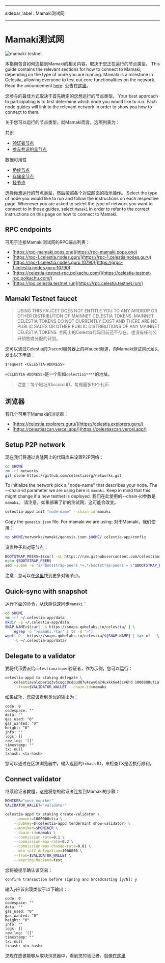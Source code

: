 - - -
sidebar_label : Mamaki测试网
- - -

# Mamaki测试网
<!-- markdownlint-disable MD013 -->

![mamaki-testnet](/img/mamaki.png)

本指南包含如何连接到Mamaki的相关内容，取决于您正在运行的节点类型。 This guide contains the relevant sections for how to connect to Mamaki, depending on the type of node you are running. Mamaki is a milestone in Celestia, allowing everyone to test out core functionalities on the network. Read the anouncement [here](https://blog.celestia.org/celestia-testnet-introduces-alpha-data-availability-api/). 公告在[这里](https://blog.celestia.org/celestia-testnet-introduces-alpha-data-availability-api/)。

您参与的最佳方式取决于首先确定的您想运行的节点类型。 Your best approach to participating is to first determine which node you would like to run. Each node guides will link to the relevant network in order to show you how to connect to them.

关于您可以运行的节点类型，就Mamaki而言，选项列表为：

共识

* [验证者节点](./validator-node.md)
* [参与共识的全节点](./consensus-full-node.md)

数据可用性

* [桥接节点](./bridge-node.md)
* [存储全节点](./full-storage-node.md)
* [轻节点](./light-node.md)

选择你想运行的节点类型，然后按照各个对应颜面的指示操作。 Select the type of node you would like to run and follow the instructions on each respective page. Whenever you are asked to select the type of network you want to connect to in those guides, select `Mamaki` in order to refer to the correct instructions on this page on how to connect to Mamaki.

## RPC endpoints

可用于连接Mamaki测试网的RPC端点列表：

* [https://rpc-mamaki.pops.one](https://rpc-mamaki.pops.one)
* [https://rpc-1.celestia.nodes.guru](https://rpc-1.celestia.nodes.guru)
* [https://rpc-1.celestia.nodes.guru:10790](https://grpc-1.celestia.nodes.guru:10790)
* [https://celestia-testnet-rpc.polkachu.com/](https://celestia-testnet-rpc.polkachu.com/)
* [https://rpc.celestia.testnet.run](https://rpc.celestia.testnet.run/)

## Mamaki Testnet faucet

> USING THIS FAUCET DOES NOT ENTITLE YOU TO ANY AIRDROP OR OTHER DISTRIBUTION OF MAINNET CELESTIA TOKENS. MAINNET CELESTIA TOKENS DO NOT CURRENTLY EXIST AND THERE ARE NO PUBLIC SALES OR OTHER PUBLIC DISTRIBUTIONS OF ANY MAINNET CELESTIA TOKENS. 主网上的Celestia代码目前还不存在，也没有任何公开销售或分配的计划。

您可以通过Celestia的Discord服务器上的#faucet频道，向Mamaki测试网水龙头发出以下申请：

```text
$request <CELESTIA-ADDRESS>
```

`<CELESTIA-ADDRESS>`是一个形如`celestia1****`的地址。

> 注意：每个地址/Discord ID，每周最多10个代币

## 浏览器

有几个可用于Mamaki的浏览器：

* [https://celestia.explorers.guru/](https://celestia.explorers.guru/)
* [https://celestiascan.vercel.app/](https://celestiascan.vercel.app/)

## Setup P2P network

现在我们将通过克隆网上的代码库来设置P2P网络：

```sh
cd $HOME
rm -rf networks
git clone https://github.com/celestiaorg/networks.git
```

To initialize the network pick a "node-name" that describes your node. The --chain-id parameter we are using here is `mamaki`. Keep in mind that this might change if a new testnet is deployed. 我们在此使用的--chain-id参数是 `mamaki`。 请注意，如果部署了新的测试网，这可能会改变。

```sh
celestia-appd init "node-name" --chain-id mamaki
```

Copy the `genesis.json` file. For mamaki we are using: 对于Mamaki，我们使用：

```sh
cp $HOME/networks/mamaki/genesis.json $HOME/.celestia-app/config
```

设置种子和对等节点：

```sh
BOOTSTRAP_PEERS=$(curl -sL https://raw.githubusercontent.com/celestiaorg/networks/master/mamaki/bootstrap-peers.txt | tr -d '\n')
echo $BOOTSTRAP_PEERS
sed -i.bak -e "s/^bootstrap-peers *=.*/bootstrap-peers = \"$BOOTSTRAP_PEERS\"/" $HOME/.celestia-app/config/config.toml

```

注意：您可以在[这里](https://github.com/celestiaorg/networks/blob/master/mamaki/peers.txt)找到更多对等节点。

## Quick-sync with snapshot

运行下面的命令，从快照快速同步`mamaki`：

```sh
cd $HOME
rm -rf ~/.celestia-app/data
mkdir -p ~/.celestia-app/data
SNAP_NAME=$(curl -s https://snaps.qubelabs.io/celestia/ | \
    egrep -o ">mamaki.*tar" | tr -d ">")
wget -O - https://snaps.qubelabs.io/celestia/${SNAP_NAME} | tar xf - \
    -C ~/.celestia-app/data/
```

## Delegate to a validator

要将代币委派给`celestiavaloper`验证者，作为示例，您可以运行：

```sh
celestia-appd tx staking delegate \
    celestiavaloper1q3v5cugc8cdpud87u4zwy0a74uxkk6u43cv6hd 1000000utia \
    --from=$VALIDATOR_WALLET --chain-id=mamaki
```

如果成功，您应该看到类似的输出为：

```console
code: 0
codespace: ""
data: ""
gas_used: "0"
gas_wanted: "0"
height: "0"
info: ""
logs: []
raw_log: '[]'
timestamp: ""
tx: null
txhash: <tx-hash>
```

您可以通过在区块浏览器中，输入返回的`txhash` ID，来检查TX是否执行顺利。

## Connect validator

继续验证者教程，这是将您的验证者连接到Mamaki的步骤：

```sh
MONIKER="your_moniker"
VALIDATOR_WALLET="validator"

celestia-appd tx staking create-validator \
    --amount=1000000utia \
    --pubkey=$(celestia-appd tendermint show-validator) \
    --moniker=$MONIKER \
    --chain-id=mamaki \
    --commission-rate=0.1 \
    --commission-max-rate=0.2 \
    --commission-max-change-rate=0.01 \
    --min-self-delegation=1000000 \
    --from=$VALIDATOR_WALLET \
    --keyring-backend=test
```

您将被提示确认该交易：

```console
confirm transaction before signing and broadcasting [y/N]: y
```

输入`y`应该出现类似于以下输出：

```console
code: 0
codespace: ""
data: ""
gas_used: "0"
gas_wanted: "0"
height: "0"
info: ""
logs: []
raw_log: '[]'
timestamp: ""
tx: null
txhash: <tx-hash>
```

您现在应该能够从取块浏览器中，看到您的验证者，就像[在这里](https://celestia.explorers.guru/)
